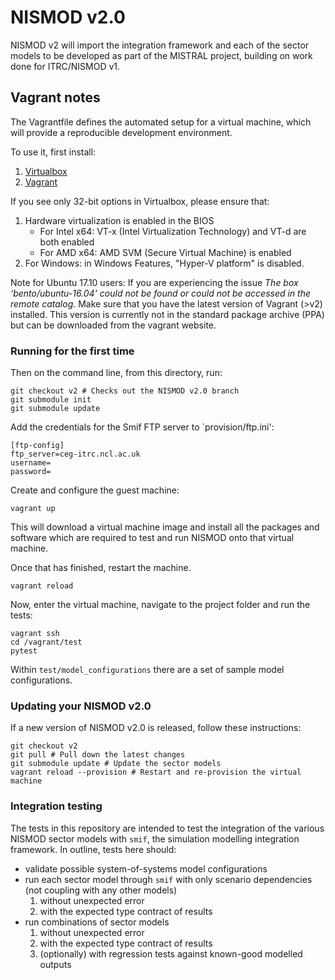 # NISMOD v2.0

NISMOD v2 will import the integration framework and each of the sector models
to be developed as part of the MISTRAL project, building on work done for
ITRC/NISMOD v1.

## Vagrant notes

The Vagrantfile defines the automated setup for a virtual machine, which will
provide a reproducible development environment.

To use it, first install:

1. [Virtualbox](https://www.virtualbox.org)
1. [Vagrant](https://vagrantup.com)

If you see only 32-bit options in Virtualbox, please ensure that:
1. Hardware virtualization is enabled in the BIOS
    - For Intel x64: VT-x (Intel Virtualization Technology) and VT-d are both enabled
    - For AMD x64: AMD SVM (Secure Virtual Machine) is enabled
2. For Windows: in Windows Features, "Hyper-V platform" is disabled.

Note for Ubuntu 17.10 users: If you are experiencing the issue *The box
‘bento/ubuntu-16.04’ could not be found or could not be accessed in the remote
catalog.* Make sure that you have the latest version of Vagrant (>v2) installed.
This version is currently not in the standard package archive (PPA) but can be
downloaded from the vagrant website.


### Running for the first time

Then on the command line, from this directory, run:

    git checkout v2 # Checks out the NISMOD v2.0 branch
    git submodule init
    git submodule update

Add the credentials for the Smif FTP server to `provision/ftp.ini':

```
[ftp-config]
ftp_server=ceg-itrc.ncl.ac.uk
username=
password=
```

Create and configure the guest machine:

    vagrant up

This will download a virtual machine image and install all the packages and
software which are required to test and run NISMOD onto that virtual machine.

Once that has finished, restart the machine.

    vagrant reload

Now, enter the virtual machine, navigate to the project folder
and run the tests:

    vagrant ssh
    cd /vagrant/test
    pytest

Within `test/model_configurations` there are a set of sample model
configurations.

### Updating your NISMOD v2.0

If a new version of NISMOD v2.0 is released, follow these instructions:

    git checkout v2
    git pull # Pull down the latest changes
    git submodule update # Update the sector models
    vagrant reload --provision # Restart and re-provision the virtual machine


### Integration testing

The tests in this repository are intended to test the integration of the various
NISMOD sector models with `smif`, the simulation modelling integration
framework. In outline, tests here should:

- validate possible system-of-systems model configurations
- run each sector model through `smif` with only scenario dependencies (not
  coupling with any other models)
    1. without unexpected error
    1. with the expected type contract of results
- run combinations of sector models
    1. without unexpected error
    1. with the expected type contract of results
    1. (optionally) with regression tests against known-good modelled outputs
